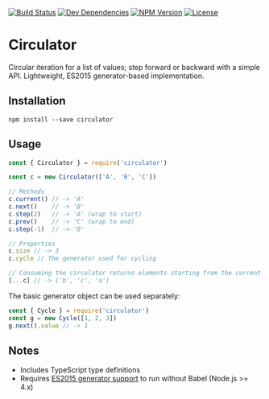[![Build Status][build-status-image]][build-status-url]
[![Dev Dependencies][dependency-status-image]][dependency-status-url]
[![NPM Version][npm-version-image]][package-url]
[![License][license-image]][license-url]

# Circulator

Circular iteration for a list of values; step forward or backward with a simple API. Lightweight, ES2015 generator-based implementation.

## Installation

`npm install --save circulator`

## Usage

```js
const { Circulator } = require('circulator')

const c = new Circulator(['A', 'B', 'C'])

// Methods
c.current() // -> 'A'
c.next()    // -> 'B'
c.step(2)   // -> 'A' (wrap to start)
c.prev()    // -> 'C' (wrap to end)
c.step(-1)  // -> 'B'

// Properties
c.size // -> 3
c.cycle // The generator used for cycling

// Consuming the circulator returns elements starting from the current (last returned) position
[...c] // -> ['b', 'c', 'a']
```

The basic generator object can be used separately:
```js
const { Cycle } = require('circulator')
const g = new Cycle([1, 2, 3])
g.next().value // -> 1
```

## Notes

 * Includes TypeScript type definitions
 * Requires [ES2015 generator support][kagax-es6-generators] to run without Babel (Node.js >= 4.x)

[license-url]: LICENSE
[license-image]: http://img.shields.io/npm/l/circulator.svg
[package-url]: https://npmjs.com/package/circulator
[npm-badge-png]: https://nodei.co/npm/circulator.png
[npm-version-image]: https://img.shields.io/npm/v/circulator.svg
[kagax-es6-generators]: https://kangax.github.io/compat-table/es6/#test-generators
[build-status-url]: https://travis-ci.org/slikts/circulator
[build-status-image]: https://travis-ci.org/slikts/circulator.svg?branch=master
[dependency-status-url]: https://david-dm.org/slikts/circulator#info=devDependencies
[dependency-status-image]: https://david-dm.org/slikts/circulator/dev-status.svg
